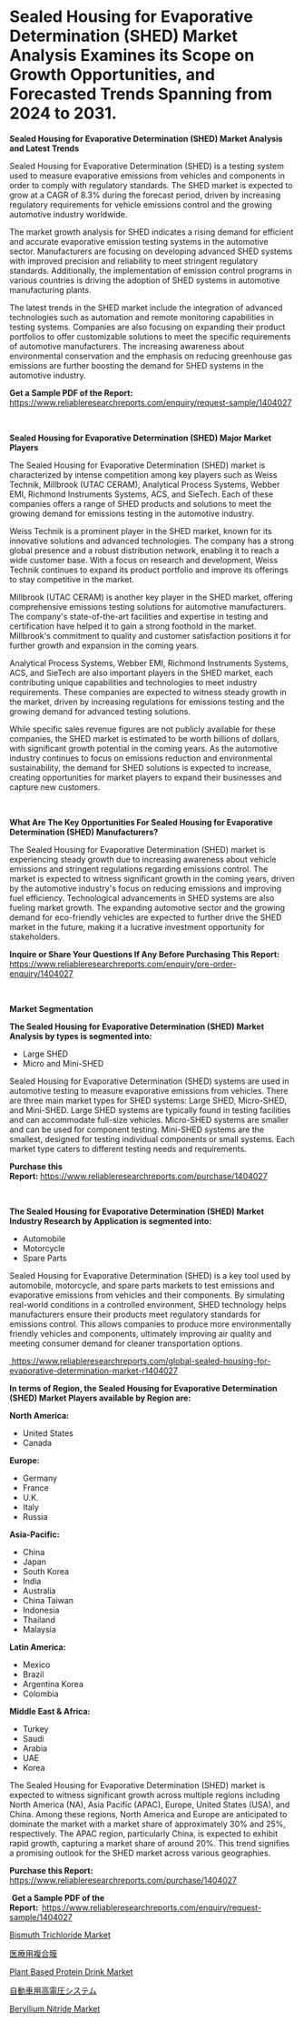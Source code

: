 <p><h1>Sealed Housing for Evaporative Determination (SHED) Market Analysis Examines its Scope on Growth Opportunities, and Forecasted Trends Spanning from 2024 to 2031.</h1></p><p><strong>Sealed Housing for Evaporative Determination (SHED) Market Analysis and Latest Trends</strong></p>
<p><p>Sealed Housing for Evaporative Determination (SHED) is a testing system used to measure evaporative emissions from vehicles and components in order to comply with regulatory standards. The SHED market is expected to grow at a CAGR of 8.3% during the forecast period, driven by increasing regulatory requirements for vehicle emissions control and the growing automotive industry worldwide.</p><p>The market growth analysis for SHED indicates a rising demand for efficient and accurate evaporative emission testing systems in the automotive sector. Manufacturers are focusing on developing advanced SHED systems with improved precision and reliability to meet stringent regulatory standards. Additionally, the implementation of emission control programs in various countries is driving the adoption of SHED systems in automotive manufacturing plants.</p><p>The latest trends in the SHED market include the integration of advanced technologies such as automation and remote monitoring capabilities in testing systems. Companies are also focusing on expanding their product portfolios to offer customizable solutions to meet the specific requirements of automotive manufacturers. The increasing awareness about environmental conservation and the emphasis on reducing greenhouse gas emissions are further boosting the demand for SHED systems in the automotive industry.</p></p>
<p><strong>Get a Sample PDF of the Report:&nbsp;</strong> <a href="https://www.reliableresearchreports.com/enquiry/request-sample/1404027">https://www.reliableresearchreports.com/enquiry/request-sample/1404027</a></p>
<p>&nbsp;</p>
<p><strong>Sealed Housing for Evaporative Determination (SHED) Major Market Players</strong></p>
<p><p>The Sealed Housing for Evaporative Determination (SHED) market is characterized by intense competition among key players such as Weiss Technik, Millbrook (UTAC CERAM), Analytical Process Systems, Webber EMI, Richmond Instruments Systems, ACS, and SieTech. Each of these companies offers a range of SHED products and solutions to meet the growing demand for emissions testing in the automotive industry.</p><p>Weiss Technik is a prominent player in the SHED market, known for its innovative solutions and advanced technologies. The company has a strong global presence and a robust distribution network, enabling it to reach a wide customer base. With a focus on research and development, Weiss Technik continues to expand its product portfolio and improve its offerings to stay competitive in the market.</p><p>Millbrook (UTAC CERAM) is another key player in the SHED market, offering comprehensive emissions testing solutions for automotive manufacturers. The company's state-of-the-art facilities and expertise in testing and certification have helped it to gain a strong foothold in the market. Millbrook's commitment to quality and customer satisfaction positions it for further growth and expansion in the coming years.</p><p>Analytical Process Systems, Webber EMI, Richmond Instruments Systems, ACS, and SieTech are also important players in the SHED market, each contributing unique capabilities and technologies to meet industry requirements. These companies are expected to witness steady growth in the market, driven by increasing regulations for emissions testing and the growing demand for advanced testing solutions.</p><p>While specific sales revenue figures are not publicly available for these companies, the SHED market is estimated to be worth billions of dollars, with significant growth potential in the coming years. As the automotive industry continues to focus on emissions reduction and environmental sustainability, the demand for SHED solutions is expected to increase, creating opportunities for market players to expand their businesses and capture new customers.</p></p>
<p>&nbsp;</p>
<p><strong>What Are The Key Opportunities For Sealed Housing for Evaporative Determination (SHED) Manufacturers?</strong></p>
<p><p>The Sealed Housing for Evaporative Determination (SHED) market is experiencing steady growth due to increasing awareness about vehicle emissions and stringent regulations regarding emissions control. The market is expected to witness significant growth in the coming years, driven by the automotive industry's focus on reducing emissions and improving fuel efficiency. Technological advancements in SHED systems are also fueling market growth. The expanding automotive sector and the growing demand for eco-friendly vehicles are expected to further drive the SHED market in the future, making it a lucrative investment opportunity for stakeholders.</p></p>
<p><strong>Inquire or Share Your Questions If Any Before Purchasing This Report:</strong> <a href="https://www.reliableresearchreports.com/enquiry/pre-order-enquiry/1404027">https://www.reliableresearchreports.com/enquiry/pre-order-enquiry/1404027</a></p>
<p>&nbsp;</p>
<p><strong>Market Segmentation</strong></p>
<p><strong>The Sealed Housing for Evaporative Determination (SHED) Market Analysis by types is segmented into:</strong></p>
<p><ul><li>Large SHED</li><li>Micro and Mini-SHED</li></ul></p>
<p><p>Sealed Housing for Evaporative Determination (SHED) systems are used in automotive testing to measure evaporative emissions from vehicles. There are three main market types for SHED systems: Large SHED, Micro-SHED, and Mini-SHED. Large SHED systems are typically found in testing facilities and can accommodate full-size vehicles. Micro-SHED systems are smaller and can be used for component testing. Mini-SHED systems are the smallest, designed for testing individual components or small systems. Each market type caters to different testing needs and requirements.</p></p>
<p><strong>Purchase this Report:&nbsp;</strong><a href="https://www.reliableresearchreports.com/purchase/1404027">https://www.reliableresearchreports.com/purchase/1404027</a></p>
<p>&nbsp;</p>
<p><strong>The Sealed Housing for Evaporative Determination (SHED) Market Industry Research by Application is segmented into:</strong></p>
<p><ul><li>Automobile</li><li>Motorcycle</li><li>Spare Parts</li></ul></p>
<p><p>Sealed Housing for Evaporative Determination (SHED) is a key tool used by automobile, motorcycle, and spare parts markets to test emissions and evaporative emissions from vehicles and their components. By simulating real-world conditions in a controlled environment, SHED technology helps manufacturers ensure their products meet regulatory standards for emissions control. This allows companies to produce more environmentally friendly vehicles and components, ultimately improving air quality and meeting consumer demand for cleaner transportation options.</p></p>
<p><a href="https://www.reliableresearchreports.com/global-sealed-housing-for-evaporative-determination-market-r1404027">&nbsp;https://www.reliableresearchreports.com/global-sealed-housing-for-evaporative-determination-market-r1404027</a></p>
<p><strong>In terms of Region, the Sealed Housing for Evaporative Determination (SHED) Market Players available by Region are:</strong></p>
<p>
    <p> <strong> North America: </strong>
        <ul>
            <li>United States</li>
            <li>Canada</li>
        </ul>
        </p> 
    <p> <strong> Europe: </strong>
        <ul>
            <li>Germany</li>
            <li>France</li>
            <li>U.K.</li>
            <li>Italy</li>
            <li>Russia</li>
        </ul>
        </p> 
    <p> <strong> Asia-Pacific: </strong>
        <ul>
            <li>China</li>
            <li>Japan</li>
            <li>South Korea</li>
            <li>India</li>
            <li>Australia</li>
            <li>China Taiwan</li>
            <li>Indonesia</li>
            <li>Thailand</li>
            <li>Malaysia</li>
        </ul>
        </p> 
    <p> <strong> Latin America: </strong>
        <ul>
            <li>Mexico</li>
            <li>Brazil</li>
            <li>Argentina Korea</li>
            <li>Colombia</li>
        </ul>
        </p> 
    <p> <strong> Middle East & Africa: </strong>
        <ul>
            <li>Turkey</li>
            <li>Saudi</li>
            <li>Arabia</li>
            <li>UAE</li>
            <li>Korea</li>
        </ul>
    </p>
    </p>
<p><p>The Sealed Housing for Evaporative Determination (SHED) market is expected to witness significant growth across multiple regions including North America (NA), Asia Pacific (APAC), Europe, United States (USA), and China. Among these regions, North America and Europe are anticipated to dominate the market with a market share of approximately 30% and 25%, respectively. The APAC region, particularly China, is expected to exhibit rapid growth, capturing a market share of around 20%. This trend signifies a promising outlook for the SHED market across various geographies.</p></p>
<p><strong>Purchase this Report: </strong><a href="https://www.reliableresearchreports.com/purchase/1404027">https://www.reliableresearchreports.com/purchase/1404027</a></p>
<p>&nbsp;<strong>Get a Sample PDF of the Report:&nbsp;&nbsp;</strong><a href="https://www.reliableresearchreports.com/enquiry/request-sample/1404027">https://www.reliableresearchreports.com/enquiry/request-sample/1404027</a></p>
<p><strong></strong></p>
<p><p><a href="https://github.com/sonuprakash1/Market-Research-Report-List-3/blob/main/bismuth-trichloride-market.md">Bismuth Trichloride Market</a></p><p><a href="https://github.com/JaydaWisoky2014/Market-Research-Report-List-1/blob/main/3595835114531.md">医療用複合膜</a></p><p><a href="https://issuu.com/reportprime-2/docs/plant-based-protein-drink-market-size-2030.pptx">Plant Based Protein Drink Market</a></p><p><a href="https://github.com/SkylarReilly36/Market-Research-Report-List-1/blob/main/1646288114532.md">自動車用高電圧システム</a></p><p><a href="https://github.com/jhcraigie/Market-Research-Report-List-3/blob/main/beryllium-nitride-market.md">Beryllium Nitride Market</a></p></p>